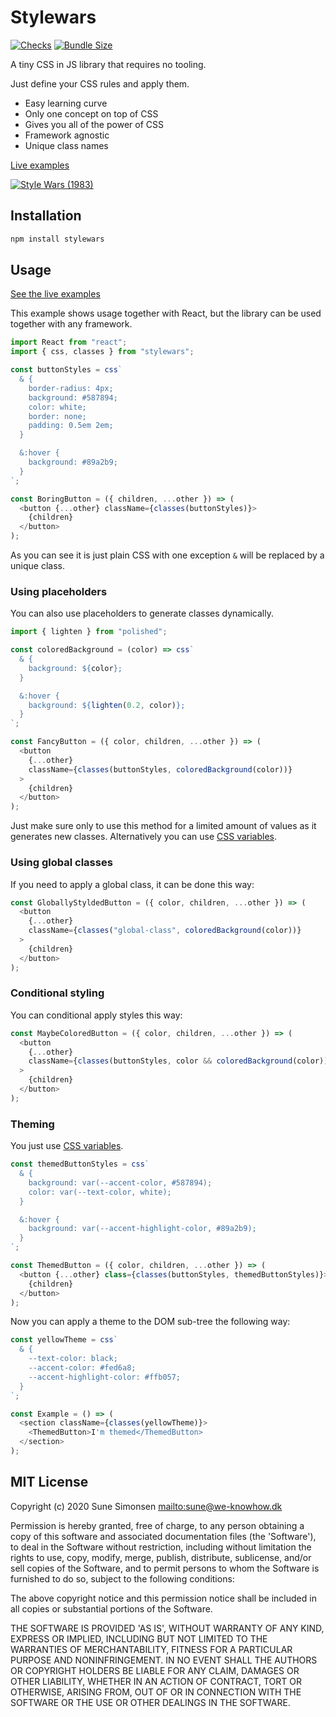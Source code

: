 # Stylewars

[![Checks](https://github.com/sunesimonsen/stylewars/workflows/Checks/badge.svg)](https://github.com/sunesimonsen/stylewars/actions?query=workflow%3AChecks+branch%3Amain)
[![Bundle Size](https://flat.badgen.net/bundlephobia/minzip/stylewars)](https://bundlephobia.com/result?p=stylewars)

A tiny CSS in JS library that requires no tooling.

Just define your CSS rules and apply them.

- Easy learning curve
- Only one concept on top of CSS
- Gives you all of the power of CSS
- Framework agnostic
- Unique class names

[Live examples](https://stylewars.surge.sh/)

[![Style Wars (1983)](https://i.ytimg.com/vi/f9KxbaSU-Eo/hqdefault.jpg)](https://www.youtube.com/embed/f9KxbaSU-Eo)

## Installation

```sh
npm install stylewars
```

## Usage

[See the live examples](https://stylewars.surge.sh/)

This example shows usage together with React, but the library can be used
together with any framework.

```js
import React from "react";
import { css, classes } from "stylewars";

const buttonStyles = css`
  & {
    border-radius: 4px;
    background: #587894;
    color: white;
    border: none;
    padding: 0.5em 2em;
  }

  &:hover {
    background: #89a2b9;
  }
`;

const BoringButton = ({ children, ...other }) => (
  <button {...other} className={classes(buttonStyles)}>
    {children}
  </button>
);
```

As you can see it is just plain CSS with one exception `&` will be replaced by a
unique class.

### Using placeholders

You can also use placeholders to generate classes dynamically.

```js
import { lighten } from "polished";

const coloredBackground = (color) => css`
  & {
    background: ${color};
  }

  &:hover {
    background: ${lighten(0.2, color)};
  }
`;

const FancyButton = ({ color, children, ...other }) => (
  <button
    {...other}
    className={classes(buttonStyles, coloredBackground(color))}
  >
    {children}
  </button>
);
```

Just make sure only to use this method for a limited amount of values as it
generates new classes. Alternatively you can use [CSS
variables](https://developer.mozilla.org/en-US/docs/Web/CSS/--*).

### Using global classes

If you need to apply a global class, it can be done this way:

```js
const GloballyStyldedButton = ({ color, children, ...other }) => (
  <button
    {...other}
    className={classes("global-class", coloredBackground(color))}
  >
    {children}
  </button>
);
```

### Conditional styling

You can conditional apply styles this way:

```js
const MaybeColoredButton = ({ color, children, ...other }) => (
  <button
    {...other}
    className={classes(buttonStyles, color && coloredBackground(color))}
  >
    {children}
  </button>
);
```

### Theming

You just use [CSS variables](https://developer.mozilla.org/en-US/docs/Web/CSS/--*).

```js
const themedButtonStyles = css`
  & {
    background: var(--accent-color, #587894);
    color: var(--text-color, white);
  }

  &:hover {
    background: var(--accent-highlight-color, #89a2b9);
  }
`;

const ThemedButton = ({ color, children, ...other }) => (
  <button {...other} class={classes(buttonStyles, themedButtonStyles)}>
    {children}
  </button>
);
```

Now you can apply a theme to the DOM sub-tree the following way:

```js
const yellowTheme = css`
  & {
    --text-color: black;
    --accent-color: #fed6a8;
    --accent-highlight-color: #ffb057;
  }
`;

const Example = () => (
  <section className={classes(yellowTheme)}>
    <ThemedButton>I'm themed</ThemedButton>
  </section>
);
```

## MIT License

Copyright (c) 2020 Sune Simonsen <mailto:sune@we-knowhow.dk>

Permission is hereby granted, free of charge, to any person obtaining
a copy of this software and associated documentation files (the
'Software'), to deal in the Software without restriction, including
without limitation the rights to use, copy, modify, merge, publish,
distribute, sublicense, and/or sell copies of the Software, and to
permit persons to whom the Software is furnished to do so, subject to
the following conditions:

The above copyright notice and this permission notice shall be
included in all copies or substantial portions of the Software.

THE SOFTWARE IS PROVIDED 'AS IS', WITHOUT WARRANTY OF ANY KIND,
EXPRESS OR IMPLIED, INCLUDING BUT NOT LIMITED TO THE WARRANTIES OF
MERCHANTABILITY, FITNESS FOR A PARTICULAR PURPOSE AND
NONINFRINGEMENT. IN NO EVENT SHALL THE AUTHORS OR COPYRIGHT HOLDERS BE
LIABLE FOR ANY CLAIM, DAMAGES OR OTHER LIABILITY, WHETHER IN AN ACTION
OF CONTRACT, TORT OR OTHERWISE, ARISING FROM, OUT OF OR IN CONNECTION
WITH THE SOFTWARE OR THE USE OR OTHER DEALINGS IN THE SOFTWARE.
